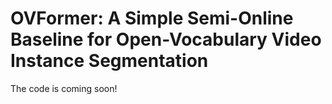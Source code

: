 # OVFormer: A Simple Semi-Online Baseline for Open-Vocabulary Video Instance Segmentation
The code is coming soon!